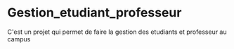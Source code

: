 # Gestion_etudiant_professeur
C'est un projet qui permet de faire la gestion des etudiants et professeur au campus
